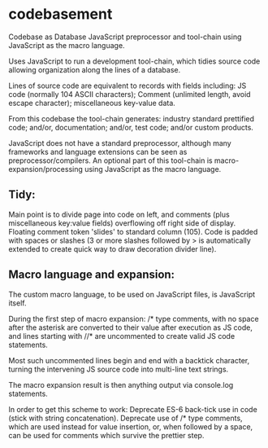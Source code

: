 # codebasement
Codebase as Database JavaScript preprocessor and tool-chain using JavaScript as the macro language.

Uses JavaScript to run a development tool-chain, which tidies source code allowing organization along the lines of a database.

Lines of source code are equivalent to records with fields including: JS code (normally 104 ASCII characters); Comment (unlimited length, avoid escape character); miscellaneous key-value data.

From this codebase the tool-chain generates: industry standard prettified code; and/or, documentation; and/or, test code; and/or custom products. 

JavaScript does not have a standard preprocessor, although many frameworks and language extensions can be seen as preprocessor/compilers. An optional part of this tool-chain is macro-expansion/processing using JavaScript as the macro language.

## Tidy:
  Main point is to divide page into code on left, and comments (plus miscellaneous key:value fields) overflowing off right side of display.
  Floating comment token 'slides' to standard column (105).
  Code is padded with spaces or slashes (3 or more slashes followed by > is automatically extended to create quick way to draw decoration divider line).

## Macro language and expansion:
  The custom macro language, to be used on JavaScript files, is JavaScript itself.
  
  During the first step of macro expansion:
    /* type comments, with no space after the asterisk are converted to their value after execution as JS code, and
    lines starting with //* are uncommented to create valid JS code statements.
  
  Most such uncommented lines begin and end with a backtick character, turning the intervening JS source code into multi-line text strings.
  
  The macro expansion result is then anything output via console.log statements.
  
  In order to get this scheme to work:
      Deprecate ES-6 back-tick use in code (stick with string concatenation).
      Deprecate use of /* type comments, which are used instead for value insertion, or,
      when followed by a space, can be used for comments which survive the  prettier step.
